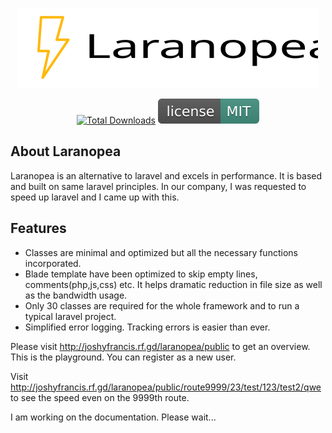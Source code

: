<p align="center"><img src="laranopea.svg"></p>

<p align="center">
 <a href="https://github.com/JoshyFrancis/laranopea"><img src="https://img.shields.io/github/downloads/JoshyFrancis/laranopea/total.svg" alt="Total Downloads"></a>
 <img src="MIT.svg" alt="License"> 
</p>

## About Laranopea
Laranopea is an alternative to laravel and excels in performance. It is based and built on same laravel principles. In our company, I was requested to speed up laravel and I came up with this.

## Features
* Classes are minimal and optimized but all the necessary functions incorporated.
* Blade template have been optimized to skip empty lines, comments(php,js,css) etc.
  It helps dramatic reduction in file size as well as the bandwidth usage.
* Only 30 classes are required for the whole framework and to run a typical laravel project.
* Simplified error logging. Tracking errors is easier than ever.


Please visit <a href="http://joshyfrancis.rf.gd/laranopea/public" target="blank">http://joshyfrancis.rf.gd/laranopea/public</a> to get an overview. This is the playground.
You can register as a new user.

Visit <a href="http://joshyfrancis.rf.gd/laranopea/public/route9999/23/test/123/test2/qwe" target="blank">http://joshyfrancis.rf.gd/laranopea/public/route9999/23/test/123/test2/qwe</a> to see the speed even on the 9999th route.

I am working on the documentation. Please wait...
